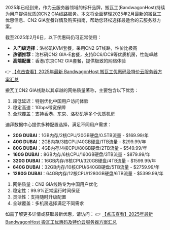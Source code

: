 
2025年已经到来，作为云服务器领域的标杆品牌，搬瓦工(BandwagonHost)持续为用户提供优质的CN2 GIA线路服务。本文将全面整理2025年2月最新的搬瓦工优惠信息、CN2 GIA套餐详情及购买指南，帮助您轻松选择最适合的云服务器方案。


截至2025年2月6日，以下优惠码仍可正常使用：

- **入门级选择**：洛杉矶KVM套餐，采用CN2 GT线路，性价比极高
- **热销推荐**：洛杉矶CN2 GIA-E套餐，支持DC6/DC9等优质机房，性能卓越
- **高端配置**：香港/东京CN2 GIA套餐，提供极致的网络体验

👉 [【点击查看】2025年最新 BandwagonHost 搬瓦工优惠码及特价云服务器方案汇总](https://bit.ly/banwagon)


搬瓦工CN2 GIA线路以其卓越的网络质量著称，主要包含以下优势：

1. 超低延迟：特别优化中国用户访问体验
2. 稳定高速：1Gbps带宽保障
3. 全球覆盖：支持香港、东京、洛杉矶等多个优质机房


迪拜数据中心提供多种配置选择，满足不同用户需求：

- **20G DUBAI**：1GB内存/2核CPU/20GB硬盘/0.5TB流量 - $169.99/年
- **40G DUBAI**：2GB内存/3核CPU/40GB硬盘/1TB流量 - $299.99/年
- **80G DUBAI**：4GB内存/4核CPU/80GB硬盘/2TB流量 - $549.99/年
- **160G DUBAI**：8GB内存/6核CPU/160GB硬盘/3TB流量 - $879.99/年
- **320G DUBAI**：16GB内存/8核CPU/320GB硬盘/4TB流量 - $1599.99/年
- **640G DUBAI**：32GB内存/10核CPU/640GB硬盘/5TB流量 - $2759.99/年
- **1280G DUBAI**：64GB内存/12核CPU/1280GB硬盘/6TB流量 - $5399.99/年


1. 网络质量：CN2 GIA线路专为中国用户优化
2. 稳定性：99.9%正常运行时间保证
3. 灵活性：支持随时升级配置
4. 全球覆盖：多机房选择满足不同需求

如需了解更多详情或获取最新优惠，请访问：
👉 [【点击查看】2025年最新 BandwagonHost 搬瓦工优惠码及特价云服务器方案汇总](https://bit.ly/banwagon)
